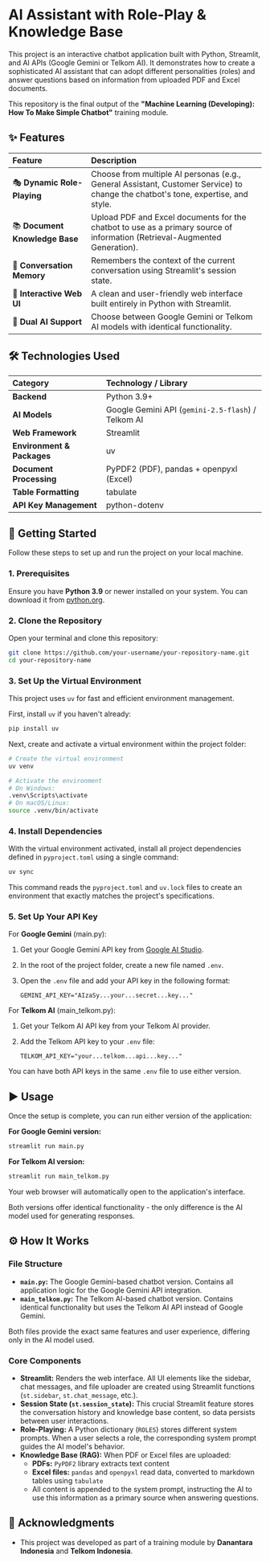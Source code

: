 # AI Assistant with Role-Play & Knowledge Base

This project is an interactive chatbot application built with Python, Streamlit, and AI APIs (Google Gemini or Telkom AI). It demonstrates how to create a sophisticated AI assistant that can adopt different personalities (roles) and answer questions based on information from uploaded PDF and Excel documents.

This repository is the final output of the **"Machine Learning (Developing): How To Make Simple Chatbot"** training module.

## ✨ Features

| Feature                        | Description                                                                                                                      |
| :----------------------------- | :------------------------------------------------------------------------------------------------------------------------------- |
| 🎭 **Dynamic Role-Playing**    | Choose from multiple AI personas (e.g., General Assistant, Customer Service) to change the chatbot's tone, expertise, and style. |
| 📚 **Document Knowledge Base** | Upload PDF and Excel documents for the chatbot to use as a primary source of information (Retrieval-Augmented Generation).       |
| 🧠 **Conversation Memory**     | Remembers the context of the current conversation using Streamlit's session state.                                               |
| 🚀 **Interactive Web UI**      | A clean and user-friendly web interface built entirely in Python with Streamlit.                                                 |
| 🤖 **Dual AI Support**         | Choose between Google Gemini or Telkom AI models with identical functionality.                                                   |

## 🛠️ Technologies Used

| Category                   | Technology / Library                               |
| :------------------------- | :------------------------------------------------- |
| **Backend**                | Python 3.9+                                        |
| **AI Models**              | Google Gemini API (`gemini-2.5-flash`) / Telkom AI |
| **Web Framework**          | Streamlit                                          |
| **Environment & Packages** | uv                                                 |
| **Document Processing**    | PyPDF2 (PDF), pandas + openpyxl (Excel)            |
| **Table Formatting**       | tabulate                                           |
| **API Key Management**     | python-dotenv                                      |

## 🚀 Getting Started

Follow these steps to set up and run the project on your local machine.

### 1\. Prerequisites

Ensure you have **Python 3.9** or newer installed on your system. You can download it from [python.org](https://www.python.org/).

### 2\. Clone the Repository

Open your terminal and clone this repository:

```bash
git clone https://github.com/your-username/your-repository-name.git
cd your-repository-name
```

### 3\. Set Up the Virtual Environment

This project uses `uv` for fast and efficient environment management.

First, install `uv` if you haven't already:

```bash
pip install uv
```

Next, create and activate a virtual environment within the project folder:

```bash
# Create the virtual environment
uv venv

# Activate the environment
# On Windows:
.venv\Scripts\activate
# On macOS/Linux:
source .venv/bin/activate
```

### 4\. Install Dependencies

With the virtual environment activated, install all project dependencies defined in `pyproject.toml` using a single command:

```bash
uv sync
```

This command reads the `pyproject.toml` and `uv.lock` files to create an environment that exactly matches the project's specifications.

### 5. Set Up Your API Key

For **Google Gemini** (main.py):

1. Get your Google Gemini API key from [Google AI Studio](https://aistudio.google.com/).
2. In the root of the project folder, create a new file named `.env`.
3. Open the `.env` file and add your API key in the following format:

   ```env
   GEMINI_API_KEY="AIzaSy...your...secret...key..."
   ```

For **Telkom AI** (main_telkom.py):

1. Get your Telkom AI API key from your Telkom AI provider.
2. Add the Telkom API key to your `.env` file:

   ```env
   TELKOM_API_KEY="your...telkom...api...key..."
   ```

You can have both API keys in the same `.env` file to use either version.

## ▶️ Usage

Once the setup is complete, you can run either version of the application:

**For Google Gemini version:**

```bash
streamlit run main.py
```

**For Telkom AI version:**

```bash
streamlit run main_telkom.py
```

Your web browser will automatically open to the application's interface.

Both versions offer identical functionality - the only difference is the AI model used for generating responses.

## ⚙️ How It Works

### File Structure

- **`main.py`:** The Google Gemini-based chatbot version. Contains all application logic for the Google Gemini API integration.
- **`main_telkom.py`:** The Telkom AI-based chatbot version. Contains identical functionality but uses the Telkom AI API instead of Google Gemini.

Both files provide the exact same features and user experience, differing only in the AI model used.

### Core Components

- **Streamlit:** Renders the web interface. All UI elements like the sidebar, chat messages, and file uploader are created using Streamlit functions (`st.sidebar`, `st.chat_message`, etc.).
- **Session State (`st.session_state`):** This crucial Streamlit feature stores the conversation history and knowledge base content, so data persists between user interactions.
- **Role-Playing:** A Python dictionary (`ROLES`) stores different system prompts. When a user selects a role, the corresponding system prompt guides the AI model's behavior.
- **Knowledge Base (RAG):** When PDF or Excel files are uploaded:
  - **PDFs:** `PyPDF2` library extracts text content
  - **Excel files:** `pandas` and `openpyxl` read data, converted to markdown tables using `tabulate`
  - All content is appended to the system prompt, instructing the AI to use this information as a primary source when answering questions.

## 🙏 Acknowledgments

- This project was developed as part of a training module by **Danantara Indonesia** and **Telkom Indonesia**.
